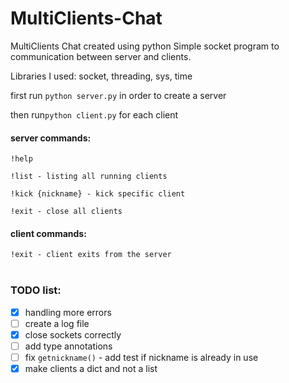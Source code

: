 # MultiClients-Chat
MultiClients Chat created using python
Simple socket program to communication between server and clients.

Libraries I used: socket, threading, sys, time

first run `` python server.py `` in order to create a server

then run`` python client.py `` for each client

#### server commands:
``!help``

``!list - listing all running clients``

``!kick {nickname} - kick specific client``

``!exit - close all clients``
<br>
#### client commands:
``!exit - client exits from the server``
<br><br>

### TODO list:
- [x] handling more errors
- [ ] create a log file
- [x] close sockets correctly
- [ ] add type annotations
- [ ] fix ``getnickname()`` - add test if nickname is already in use
- [x] make clients a dict and not a list

